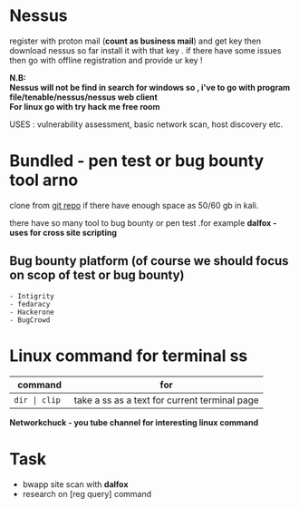 # Nessus
 register with proton mail (**count as business mail**) and get key then download nessus so far install it with that key . if there have some issues then go with offline registration and provide ur key !

 __N.B: <br/>Nessus will not be find in search for windows so , i've to go with program file/tenable/nessus/nessus web client<br/>For linux go with try hack me free room__

 USES : vulnerability assessment, basic network scan, host discovery etc.

# Bundled - pen test or bug bounty tool arno
clone from [git repo](https://github.com/DonatoReis/arno) if there have enough space as 50/60 gb in kali.

there have so many tool to bug bounty or pen test .for example **dalfox - uses for cross site scripting**

## Bug bounty platform (of course we should focus on scop of test or bug bounty)

    - Intigrity 
    - fedaracy
    - Hackerone
    - BugCrowd


# Linux command for terminal ss
| command | for |
|---------|--------|
| ```dir \| clip ```|  take a ss as a text for current terminal page |

**Networkchuck - you tube channel for interesting linux command**


# Task 
- bwapp site scan with **dalfox**
- research on [reg query] command